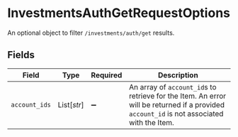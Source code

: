 # InvestmentsAuthGetRequestOptions

An optional object to filter `/investments/auth/get` results.


## Fields

| Field                                                                                                                                     | Type                                                                                                                                      | Required                                                                                                                                  | Description                                                                                                                               |
| ----------------------------------------------------------------------------------------------------------------------------------------- | ----------------------------------------------------------------------------------------------------------------------------------------- | ----------------------------------------------------------------------------------------------------------------------------------------- | ----------------------------------------------------------------------------------------------------------------------------------------- |
| `account_ids`                                                                                                                             | List[*str*]                                                                                                                               | :heavy_minus_sign:                                                                                                                        | An array of `account_id`s to retrieve for the Item. An error will be returned if a provided `account_id` is not associated with the Item. |